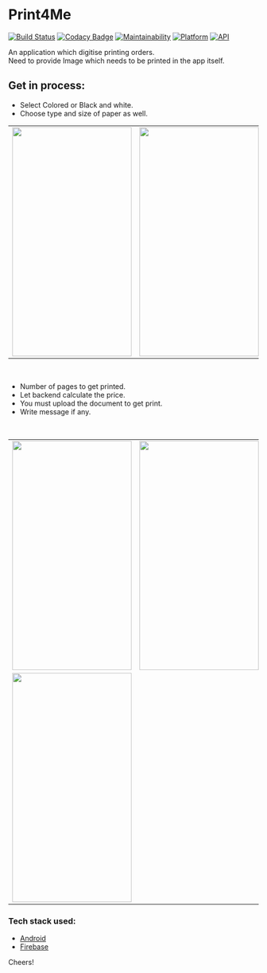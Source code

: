 # Print4Me
[![Build Status](https://travis-ci.org/rob729/Minimal_ToDo.svg?branch=master)](https://travis-ci.org/rob729/Minimal_ToDo)
[![Codacy Badge](https://api.codacy.com/project/badge/Grade/346c2ba7d2d841a48fc83734e3d2d682)](https://app.codacy.com/app/rob729/Minimal_ToDo?utm_source=github.com&utm_medium=referral&utm_content=rob729/Minimal_ToDo&utm_campaign=Badge_Grade_Dashboard)
[![Maintainability](https://api.codeclimate.com/v1/badges/c462858751a234cdcd08/maintainability)](https://codeclimate.com/github/rob729/Minimal_ToDo/maintainability)
[![Platform](https://img.shields.io/badge/platform-android-blue.svg)](http://developer.android.com/index.html)
[![API](https://img.shields.io/badge/API-21%2B-blue.svg?style=flat)](https://android-arsenal.com/api?level=21)

An application which digitise printing orders. 
</br>
Need to provide Image which needs to be printed in the app itself.
</br>

## Get in process:
* Select Colored or Black and white.
* Choose type and size of paper as well.

<table>
        <tr>
<td><img src = "https://user-images.githubusercontent.com/35291991/88463897-db3f4700-ced3-11ea-97cc-78a0b462d413.png" height = "460" width="240"></td>
<td><img src = "https://user-images.githubusercontent.com/35291991/88463939-3cffb100-ced4-11ea-8776-fc17893ad3df.png" height = "460" width="240"></td>
<td><img src = "https://user-images.githubusercontent.com/35291991/88463965-6ae4f580-ced4-11ea-8efe-4ae91c4f38db.png" height = "460" width="240"></td>
        </tr>
</table>

</br>

* Number of pages to get printed.
* Let backend calculate the price.
* You must upload the document to get print.
* Write message if any.

</br>

<table>
        <tr>
<td><img src = "https://user-images.githubusercontent.com/35291991/88464009-dcbd3f00-ced4-11ea-8785-b26c50b04248.png" height = "460" width="240"></td>
<td><img src = "https://user-images.githubusercontent.com/35291991/88464031-00808500-ced5-11ea-9262-0f195a1ca211.png" height = "460" width="240"></td>
<td><img src = "https://user-images.githubusercontent.com/35291991/88464043-23129e00-ced5-11ea-8a8d-30a464174525.png" height = "460" width="240"></td>
</tr>
        <tr>
 <td><img src = "https://user-images.githubusercontent.com/35291991/88464058-40e00300-ced5-11ea-9a12-9bc0f58740e6.png" height = "460" width="240"></td>
</tr>    
</table>

### Tech stack used:
 * [Android](https://developer.android.com/docs)
 * [Firebase](https://firebase.google.com/docs)
 
 Cheers!


